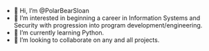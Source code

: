 - 👋 Hi, I’m @PolarBearSloan
- 👀 I’m interested in beginning a career in Information Systems and Security with progression into program development/engineering.
- 🌱 I’m currently learning Python.
- 💞️ I’m looking to collaborate on any and all projects.

<!---
PolarBearSloan/PolarBearSloan is a ✨ special ✨ repository because its `README.md` (this file) appears on your GitHub profile.
You can click the Preview link to take a look at your changes.
--->
